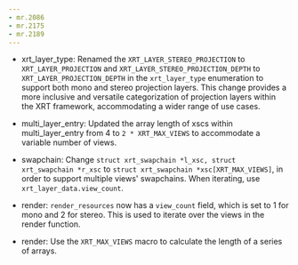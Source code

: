 ```yaml
---
- mr.2086
- mr.2175
- mr.2189
---
```

- xrt_layer_type: Renamed the `XRT_LAYER_STEREO_PROJECTION` to `XRT_LAYER_PROJECTION` and `XRT_LAYER_STEREO_PROJECTION_DEPTH` to `XRT_LAYER_PROJECTION_DEPTH` in the `xrt_layer_type` enumeration to support both mono and stereo projection layers. This change provides a more inclusive and versatile categorization of projection layers within the XRT framework, accommodating a wider range of use cases.

- multi_layer_entry: Updated the array length of xscs within multi_layer_entry from 4 to `2 * XRT_MAX_VIEWS` to accommodate a variable number of views.

- swapchain: Change `struct xrt_swapchain *l_xsc, struct xrt_swapchain *r_xsc` to `struct xrt_swapchain *xsc[XRT_MAX_VIEWS]`, in order to support multiple views' swapchains. When iterating, use `xrt_layer_data.view_count`.

- render: `render_resources` now has a `view_count` field, which is set to 1 for mono and 2 for stereo. This is used to iterate over the views in the render function.

- render: Use the `XRT_MAX_VIEWS` macro to calculate the length of a series of arrays.
